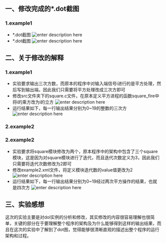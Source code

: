 ## 一、修改完成的*.dot截图
### 1.example1

* *.dot截图
![enter description here][3]
* *.dot截图
![enter description here][6]
## 二、关于修改的解释
### 1.example1
* 实验要求输出三次方数，而原本的程序中对输入端信号i进行的是平方处理，然后写到输出端，因此我们只需要将平方处理改成三次方即可
* 修改src文件夹下的square.c文件，在原本定义平方进程的函数square_fire中将i的乘方改为i的立方
![enter description here][1]
* 运行结果如下，每一行输出结果分别为0~19的整数的三次方
![enter description here][2]
### 2.example2
### 2.example2
* 实验要求将square模块修改为两个，原本程序中的架构中包含了三个square模块，这是因为对square模块进行了迭代，而且迭代次数定义为3，因此我们只需要将迭代次数修改为2即可
* 修改example2.xml文件，将定义模块迭代数的value值更改为2
![enter description here][4]
* 运行结果如下，每一行输出结果分别为0~19经过两次平方操作的结果，也就是四次方
![enter description here][5]

## 三、实验感想
这次的实验主要是对dol实例的分析和修改，其实修改的内容很容易理解也很简单，关键的部分在于要理解整个程序的架构及为什么能够得到这样的输出结果，而且在这次的实验中了解到了dot图，觉得能够很清晰直观的描述出整个程序的运行架构和过程。


  [1]: ./images/ex1.PNG "ex1.PNG"
  [2]: ./images/%E6%8D%95%E8%8E%B71.PNG "捕获1.PNG"
  [3]: ./images/dol1.PNG "dol1.PNG"
  [4]: ./images/ex2.PNG "ex2.PNG"
  [5]: ./images/%E6%8D%95%E8%8E%B7.PNG "捕获.PNG"
  [6]: ./images/dol2.PNG "dol2.PNG"